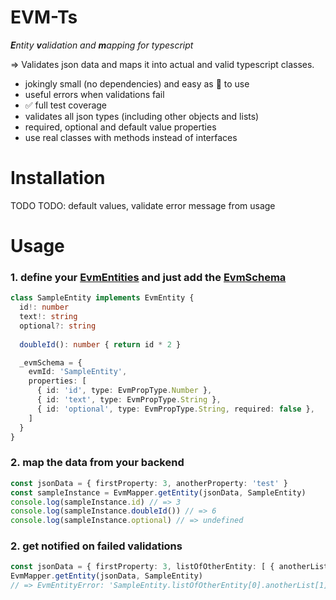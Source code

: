 
# EVM-Ts

***E**ntity **v**alidation and **m**apping for typescript*

=> Validates json data and maps it into actual and valid typescript classes.
- jokingly small (no dependencies) and easy as 🍰 to use
- useful errors when validations fail
- ✅ full test coverage
- validates all json types (including other objects and lists)
- required, optional and default value properties
- use real classes with methods instead of interfaces


# Installation

TODO
TODO: default values, validate error message from usage

# Usage

### 1. define your [EvmEntities](https://github.com/sp33dlink/EVM-Ts/blob/09b96287b1b061c0723187d40400f3acde2dd125/src/evm-entity.ts#L1) and just add the [EvmSchema](https://github.com/sp33dlink/EVM-Ts/blob/09b96287b1b061c0723187d40400f3acde2dd125/src/evm-entity.ts#L5)
``` typescript
class SampleEntity implements EvmEntity {
  id!: number
  text!: string
  optional?: string
  
  doubleId(): number { return id * 2 }

  _evmSchema = {
    evmId: 'SampleEntity',
    properties: [
      { id: 'id', type: EvmPropType.Number },
      { id: 'text', type: EvmPropType.String },
      { id: 'optional', type: EvmPropType.String, required: false },
    ]
  }
}
```
### 2. map the data from your backend
``` typescript
const jsonData = { firstProperty: 3, anotherProperty: 'test' }
const sampleInstance = EvmMapper.getEntity(jsonData, SampleEntity)
console.log(sampleInstance.id) // => 3
console.log(sampleInstance.doubleId()) // => 6 
console.log(sampleInstance.optional) // => undefined
```
### 2. get notified on failed validations
``` typescript
const jsonData = { firstProperty: 3, listOfOtherEntity: [ { anotherList: [ true, 'false' ] } ] }
EvmMapper.getEntity(jsonData, SampleEntity)
// => EvmEntityError: 'SampleEntity.listOfOtherEntity[0].anotherList[1]' expected 'boolean' but was 'string'
```
